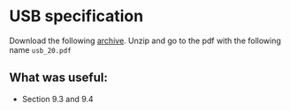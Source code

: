# USB specification

Download the following [archive](https://www.usb.org/document-library/usb-20-specification).
Unzip and go to the pdf with the following name `usb_20.pdf`

## What was useful:
- Section 9.3 and 9.4
